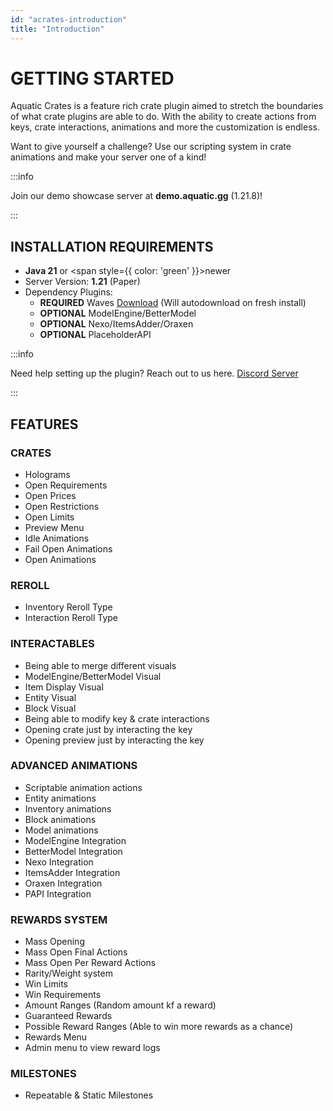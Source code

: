 ```yaml
---
id: "acrates-introduction"
title: "Introduction"
---
```

# GETTING STARTED
Aquatic Crates is a feature rich crate plugin aimed to stretch the boundaries of what crate plugins are able to do. With the ability to create actions from keys, crate interactions, animations and more the customization is endless. 

Want to give yourself a challenge? Use our scripting system in crate animations and make your server one of a kind!

:::info

Join our demo showcase server at **demo.aquatic.gg** (1.21.8)!

:::

## INSTALLATION REQUIREMENTS
- **Java 21** or <span style={{ color: 'green' }}>newer</span>
- Server Version: **1.21** (Paper)
- Dependency Plugins:
  - <Highlight color="red">**REQUIRED**</Highlight> Waves [Download](https://www.spigotmc.org/resources/waves-core-of-aquatic-plugins.119819/) (Will autodownload on fresh install) 
  - <Highlight color="#213b47">**OPTIONAL**</Highlight> ModelEngine/BetterModel
  - <Highlight color="#213b47">**OPTIONAL**</Highlight> Nexo/ItemsAdder/Oraxen
  - <Highlight color="#213b47">**OPTIONAL**</Highlight> PlaceholderAPI

:::info

Need help setting up the plugin? Reach out to us here. [Discord Server](https://discord.aquatic.gg)

:::

## FEATURES

### CRATES
  - Holograms
  - Open Requirements
  - Open Prices
  - Open Restrictions
  - Open Limits
  - Preview Menu
  - Idle Animations
  - Fail Open Animations
  - Open Animations

### REROLL
  - Inventory Reroll Type
  - Interaction Reroll Type

### INTERACTABLES
  - Being able to merge different visuals
  - ModelEngine/BetterModel Visual
  - Item Display Visual
  - Entity Visual
  - Block Visual
  - Being able to modify key & crate interactions
  - Opening crate just by interacting the key
  - Opening preview just by interacting the key

### ADVANCED ANIMATIONS
  - Scriptable animation actions
  - Entity animations
  - Inventory animations
  - Block animations
  - Model animations
  - ModelEngine Integration
  - BetterModel Integration
  - Nexo Integration
  - ItemsAdder Integration
  - Oraxen Integration
  - PAPI Integration

### REWARDS SYSTEM
  - Mass Opening
  - Mass Open Final Actions
  - Mass Open Per Reward Actions
  - Rarity/Weight system
  - Win Limits
  - Win Requirements
  - Amount Ranges (Random amount kf a reward)
  - Guaranteed Rewards
  - Possible Reward Ranges (Able to win more rewards as a chance)
  - Rewards Menu
  - Admin menu to view reward logs
    
### MILESTONES
  - Repeatable & Static Milestones
